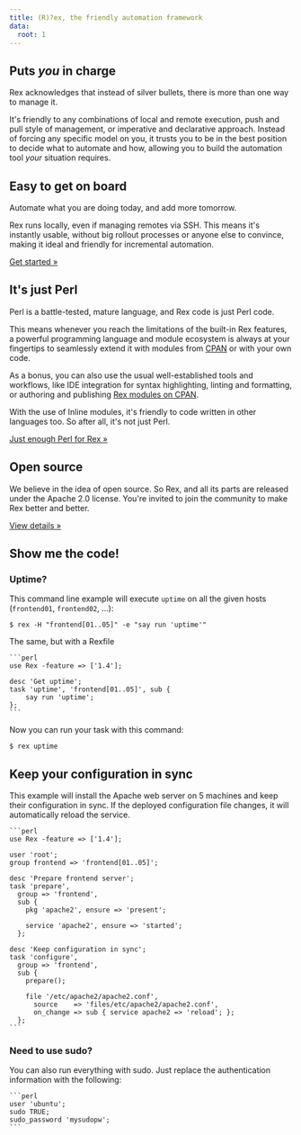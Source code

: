 ```yaml
---
title: (R)?ex, the friendly automation framework
data:
  root: 1
---
```


## Puts _you_ in charge

Rex acknowledges that instead of silver bullets, there is more than one way to manage it.

It's friendly to any combinations of local and remote execution, push and pull style of management, or imperative and declarative approach.
Instead of forcing any specific model on you, it trusts you to be in the best position to decide what to automate and how, allowing you to build the automation tool _your_ situation requires.

## Easy to get on board

Automate what you are doing today, and add more tomorrow.

Rex runs locally, even if managing remotes via SSH. This means it's instantly usable, without big rollout processes or anyone else to convince, making it ideal and friendly for incremental automation.

<a class="btn" href="/docs/guides/start_using__r__ex.html">Get started &raquo;</a>

## It's just Perl

Perl is a battle-tested, mature language, and Rex code is just Perl code.

This means whenever you reach the limitations of the built-in Rex features, a powerful programming language and module ecosystem is always at your fingertips to seamlessly extend it with modules from [CPAN](https://metacpan.org) or with your own code.

As a bonus, you can also use the usual well-established tools and workflows, like IDE integration for syntax highlighting, linting and formatting, or authoring and publishing [Rex modules on CPAN](https://metacpan.org/search?q=rex).

With the use of Inline modules, it's friendly to code written in other languages too. So after all, it's not just Perl.

<a class="btn" href="/docs/guides/just_enough_perl_for_rex.html">Just enough Perl for Rex &raquo;</a>

## Open source

We believe in the idea of open source. So Rex, and all its parts are released under the Apache 2.0 license. You're invited to join the community to make Rex better and better.

<a class="btn" href="/care/help__r__ex.html">View details &raquo;</a>

## Show me the code!

### Uptime?

This command line example will execute `uptime` on all the given hosts (`frontend01`, `frontend02`, ...):

    $ rex -H "frontend[01..05]" -e "say run 'uptime'"

The same, but with a Rexfile

    ```perl
    use Rex -feature => ['1.4'];
    
    desc 'Get uptime';
    task 'uptime', 'frontend[01..05]', sub {
        say run 'uptime';
    };
    ```

Now you can run your task with this command:

    $ rex uptime

## Keep your configuration in sync

This example will install the Apache web server on 5 machines and keep their configuration in sync. If the deployed configuration file changes, it will automatically reload the service.

    ```perl
    use Rex -feature => ['1.4'];
    
    user 'root';
    group frontend => 'frontend[01..05]';
    
    desc 'Prepare frontend server';
    task 'prepare',
      group => 'frontend',
      sub {
        pkg 'apache2', ensure => 'present';
    
        service 'apache2', ensure => 'started';
      };
    
    desc 'Keep configuration in sync';
    task 'configure',
      group => 'frontend',
      sub {
        prepare();
    
        file '/etc/apache2/apache2.conf',
          source    => 'files/etc/apache2/apache2.conf',
          on_change => sub { service apache2 => 'reload'; };
      };
    ```

### Need to use sudo?

You can also run everything with sudo. Just replace the authentication information with the following:

    ```perl
    user 'ubuntu';
    sudo TRUE;
    sudo_password 'mysudopw';
    ```
